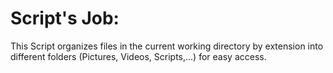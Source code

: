 # Script's Job:
This Script organizes files in the current working directory by extension into different folders (Pictures, Videos, Scripts,...) for easy access.
